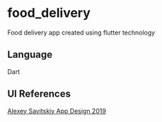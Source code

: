 # food_delivery

Food delivery app created using flutter technology

## Language
Dart

## UI References
<a href="https://www.behance.net/gallery/99105067/App-design-2019" target="_blank">Alexey Savitskiy App Design 2019</a>
